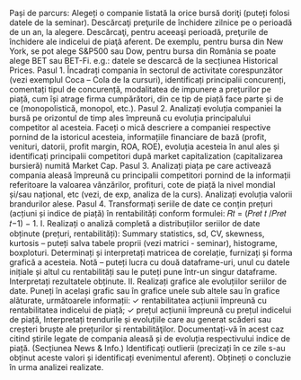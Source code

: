 Pași de parcurs:
Alegeți o companie listată la orice bursă doriţi (puteți folosi datele de la seminar). Descărcaţi
preţurile de închidere zilnice pe o perioadă de un an, la alegere.
Descărcaţi, pentru aceeaşi perioadă, preţurile de închidere ale indicelui de piaţă aferent. De
exemplu, pentru bursa din New York, se pot alege S&P500 sau Dow, pentru bursa din România se
poate alege BET sau BET-Fi. e.g.: datele se descarcă de la secțiunea Historical Prices.
Pasul 1.
Încadrați compania în sectorul de activitate corespunzător (vezi exemplul Coca – Cola de la
cursuri), identificați principalii concurenți, comentați tipul de concurență, modalitatea de impunere
a prețurilor pe piață, cum își atrage firma cumpărători, din ce tip de piață face parte și de ce
(monopolistică, monopol, etc.).
Pasul 2.
Analizați evoluția companiei la bursă pe orizontul de timp ales împreună cu evoluția
principalului competitor al acesteia. Faceți o mică descriere a companiei respective pornind de
la istoricul acesteia, informațiile financiare de bază (profit, venituri, datorii, profit margin, ROA,
ROE), evoluția acesteia în anul ales și identificați principalii competitori după market
capitalization (capitalizarea bursieră) numită Market Cap.
Pasul 3.
Analizați piața pe care activează compania aleasă împreună cu principalii competitori pornind de
la informații referitoare la valoarea vânzărilor, profituri, cote de piață la nivel mondial și/sau
național, etc (vezi, de exp, analiza de la curs).
Analizați evoluția valorii brandurilor alese.
Pasul 4.
Transformați seriile de date ce conțin prețuri (acțiuni și indice de piață) în rentabilități conform
formulei: 𝑅𝑡 = (𝑃𝑟𝑒𝑡 𝑡 /𝑃𝑟𝑒𝑡 𝑡−1) − 1.
I. Realizați o analiză completă a distribuțiilor seriilor de date obținute (prețuri,
rentabilități): Summary statistics, sd, CV, skewness, kurtosis – puteți salva tabele
proprii (vezi matrici - seminar), histograme, boxploturi. Determinați și interpretați
matricea de corelație, furnizați și forma grafică a acesteia. Notă – puteți lucra cu două
dataframe-uri, unul cu datele inițiale și altul cu rentabilități sau le puteți pune într-un
singur dataframe. Interpretați rezultatele obținute.
II. Realizați grafice ale evoluțiilor seriilor de date. Puneți în același grafic sau în grafice
unele sub altele sau în grafice alăturate, următoarele informații:
✓ rentabilitatea acțiunii împreună cu rentabilitatea indicelui de piață;
✓ prețul acțiunii împreună cu prețul indicelui de piață,
Interpretați trendurile și evoluțiile care au generat scăderi sau creșteri bruște ale prețurilor şi
rentabilităţilor. Documentați-vă în acest caz citind știrile legate de compania aleasă și de evoluția
respectivului indice de piață. (Secțiunea News & Info.)
Identificați outlierii (precizați în ce zile s-au obținut aceste valori și identificați evenimentul
aferent).
Obțineți o concluzie în urma analizei realizate.
